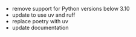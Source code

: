 * remove support for Python versions below 3.10
* update to use uv and ruff
* replace poetry with uv
* update documentation
